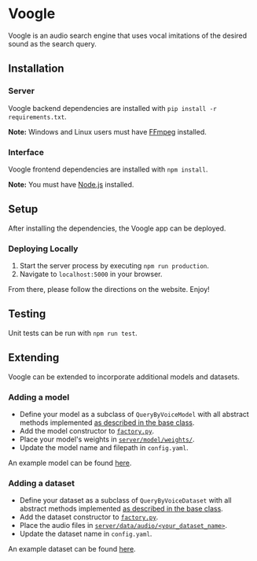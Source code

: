 # Voogle
Voogle is an audio search engine that uses vocal imitations of the desired sound as the search query.

## Installation
### Server
Voogle backend dependencies are installed with `pip install -r requirements.txt`.

**Note:** Windows and Linux users must have [FFmpeg](https://www.ffmpeg.org/) installed.

### Interface
Voogle frontend dependencies are installed with `npm install`.

**Note:** You must have [Node.js](https://nodejs.org/en/) installed.

## Setup
After installing the dependencies, the Voogle app can be deployed.

### Deploying Locally
1. Start the server process by executing `npm run production`.
2. Navigate to `localhost:5000` in your browser.

From there, please follow the directions on the website. Enjoy!

## Testing
Unit tests can be run with `npm run test`.

## Extending
Voogle can be extended to incorporate additional models and datasets.

### Adding a model
- Define your model as a subclass of `QueryByVoiceModel` with all abstract methods implemented [as described in the base class](server/model/QueryByVoiceModel.py).
- Add the model constructor to [`factory.py`](server/factory.py).
- Place your model's weights in [`server/model/weights/`](server/model/weights/).
- Update the model name and filepath in `config.yaml`.

An example model can be found [here](server/model/SiameseStyle.py).

### Adding a dataset
- Define your dataset as a subclass of `QueryByVoiceDataset` with all abstract methods implemented [as described in the base class](server/data/QueryByVoiceDataset.py).
- Add the dataset constructor to [`factory.py`](server/factory.py).
- Place the audio files in [`server/data/audio/<your_dataset_name>`](server/data/audio/).
- Update the dataset name in `config.yaml`.

An example dataset can be found [here](server/data/TestDataset.py).
